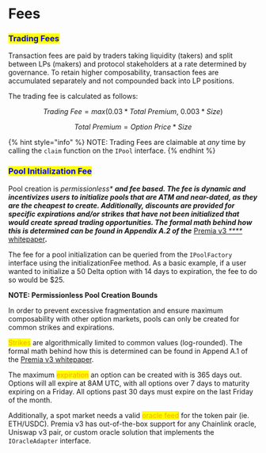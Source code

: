 # Fees

### <mark style="color:blue;">Trading Fees</mark>

Transaction fees are paid by traders taking liquidity (takers) and split between LPs (makers) and protocol stakeholders at a rate determined by governance. To retain higher composability, transaction fees are accumulated separately and not compounded back into LP positions.

The trading fee is calculated as follows:

$$
Trading\:Fee = max(0.03*Total\:Premium,\: 0.003*Size)
$$

$$
Total\:Premium = Option\:Price * Size
$$

{% hint style="info" %}
NOTE: Trading Fees are claimable at _any_ time by calling the `claim` function on the `IPool` interface.
{% endhint %}

### <mark style="color:blue;">Pool Initialization Fee</mark>

Pool creation is _permissionless\* **and fee based. The fee is dynamic and incentivizes users to initialize pools that are ATM and near-dated, as they are the cheapest to create. Additionally, discounts are provided for specific expirations and/or strikes that have not been initialized that would create spread trading opportunities. The formal math behind how this is determined can be found in Appendix A.2 of the**_ [Premia v3 _****_ whitepaper](https://premia.finance/v3.pdf)_**.**_

The fee for a pool initialization can be queried from the `IPoolFactory` interface using the initializationFee method. As a basic example, if a user wanted to initialize a 50 Delta option with 14 days to expiration, the fee to do so would be $25.

**NOTE: Permissionless Pool Creation Bounds**

In order to prevent excessive fragmentation and ensure maximum composability with other option markets, pools can only be created for common strikes and expirations.

<mark style="color:orange;">Strikes</mark> are algorithmically limited to common values (log-rounded). The formal math behind how this is determined can be found in Append A.1 of the [Premia v3 whitepaper](https://premia.finance/v3.pdf).

The maximum <mark style="color:orange;">expiration</mark> an option can be created with is 365 days out. Options will all expire at 8AM UTC, with all options over 7 days to maturity expiring on a Friday. All options past 30 days must expire on the last Friday of the month.

Additionally, a spot market needs a valid <mark style="color:orange;">oracle feed</mark> for the token pair (ie. ETH/USDC). Premia v3 has out-of-the-box support for any Chainlink oracle, Uniswap v3 pair, or custom oracle solution that implements the `IOracleAdapter` interface.
